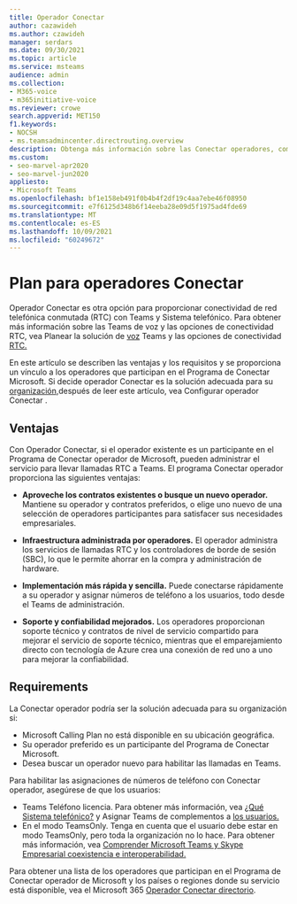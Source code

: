 ```yaml
---
title: Operador Conectar
author: cazawideh
ms.author: czawideh
manager: serdars
ms.date: 09/30/2021
ms.topic: article
ms.service: msteams
audience: admin
ms.collection:
- M365-voice
- m365initiative-voice
ms.reviewer: crowe
search.appverid: MET150
f1.keywords:
- NOCSH
- ms.teamsadmincenter.directrouting.overview
description: Obtenga más información sobre las Conectar operadores, como los requisitos y la planificación de la implementación.
ms.custom:
- seo-marvel-apr2020
- seo-marvel-jun2020
appliesto:
- Microsoft Teams
ms.openlocfilehash: bf1e158eb491f0b4b4f2df19c4aa7ebe46f08950
ms.sourcegitcommit: e7f6125d348b6f14eeba28e09d5f1975ad4fde69
ms.translationtype: MT
ms.contentlocale: es-ES
ms.lasthandoff: 10/09/2021
ms.locfileid: "60249672"
---
```

# <a name="plan-for-operator-connect"></a>Plan para operadores Conectar

Operador Conectar es otra opción para proporcionar conectividad de red telefónica conmutada (RTC) con Teams y Sistema telefónico. Para obtener más información sobre las Teams de voz y las opciones de conectividad RTC, vea Planear la solución de [voz](cloud-voice-landing-page.md) Teams y las opciones de conectividad [RTC.](pstn-connectivity.md)

En este artículo se describen las ventajas y los requisitos y se proporciona un vínculo a los operadores que participan en el Programa de Conectar Microsoft.  Si decide operador Conectar es la solución adecuada para su [organización,](operator-connect-configure.md)después de leer este artículo, vea Configurar operador Conectar .  

## <a name="benefits"></a>Ventajas

Con Operador Conectar, si el operador existente es un participante en el Programa de Conectar operador de Microsoft, pueden administrar el servicio para llevar llamadas RTC a Teams. El programa Conectar operador proporciona las siguientes ventajas:

- **Aproveche los contratos existentes o busque un nuevo operador.** Mantiene su operador y contratos preferidos, o elige uno nuevo de una selección de operadores participantes para satisfacer sus necesidades empresariales.

- **Infraestructura administrada por operadores.** El operador administra los servicios de llamadas RTC y los controladores de borde de sesión (SBC), lo que le permite ahorrar en la compra y administración de hardware.

- **Implementación más rápida y sencilla.** Puede conectarse rápidamente a su operador y asignar números de teléfono a los usuarios, todo desde el Teams de administración.

- **Soporte y confiabilidad mejorados.** Los operadores proporcionan soporte técnico y contratos de nivel de servicio compartido para mejorar el servicio de soporte técnico, mientras que el emparejamiento directo con tecnología de Azure crea una conexión de red uno a uno para mejorar la confiabilidad.

## <a name="requirements"></a>Requirements

 La Conectar operador podría ser la solución adecuada para su organización si:

- Microsoft Calling Plan no está disponible en su ubicación geográfica.
- Su operador preferido es un participante del Programa de Conectar Microsoft.
- Desea buscar un operador nuevo para habilitar las llamadas en Teams.

Para habilitar las asignaciones de números de teléfono con Conectar operador, asegúrese de que los usuarios:

- Teams Teléfono licencia. Para obtener más información, vea [¿Qué Sistema telefónico?](what-is-phone-system-in-office-365.md) y Asignar Teams de complementos a [los usuarios.](teams-add-on-licensing/assign-teams-add-on-licenses.md)
- En el modo TeamsOnly. Tenga en cuenta que el usuario debe estar en modo TeamsOnly, pero toda la organización no lo hace. Para obtener más información, vea [Comprender Microsoft Teams y Skype Empresarial coexistencia e interoperabilidad.](teams-and-skypeforbusiness-coexistence-and-interoperability.md)

Para obtener una lista de los operadores que participan en el Programa de Conectar operador de Microsoft y los países o regiones donde su servicio está disponible, vea el Microsoft 365 [Operador Conectar directorio](https://cloudpartners.transform.microsoft.com/practices/microsoft-365-for-operators/directory).
